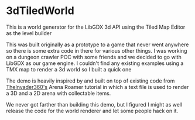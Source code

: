 # 3dTiledWorld
This is a world generator for the LibGDX 3d API using the Tiled Map Editor as the level builder

This was built originally as a prototype to a game that never went anywhere so there is some extra code in there for various other things. I was working on a dungeon crawler POC with some friends and we decided to go with LibGDX as our game engine. I couldn't find any existing examples using a TMX map to render a 3d world so I built a quick one

The demo is heavily inspired by and built on top of existing code from <a href="https://github.com/TheInvader360" target="_blank">TheInvader360's</a> Arena Roamer tutorial in which a text file is used to render a 3D and a 2D arena with collectable items. 

We never got farther than building this demo, but I figured I might as well release the code for the world renderer and let some people hack on it.
